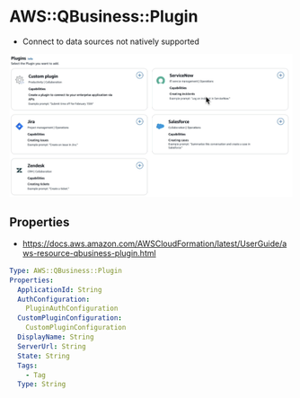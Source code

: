 # AWS::QBusiness::Plugin

- Connect to data sources not natively supported

![Plugins](.images/plugins.png)

## Properties

- <https://docs.aws.amazon.com/AWSCloudFormation/latest/UserGuide/aws-resource-qbusiness-plugin.html>

```yaml
Type: AWS::QBusiness::Plugin
Properties:
  ApplicationId: String
  AuthConfiguration:
    PluginAuthConfiguration
  CustomPluginConfiguration:
    CustomPluginConfiguration
  DisplayName: String
  ServerUrl: String
  State: String
  Tags:
    - Tag
  Type: String
```
